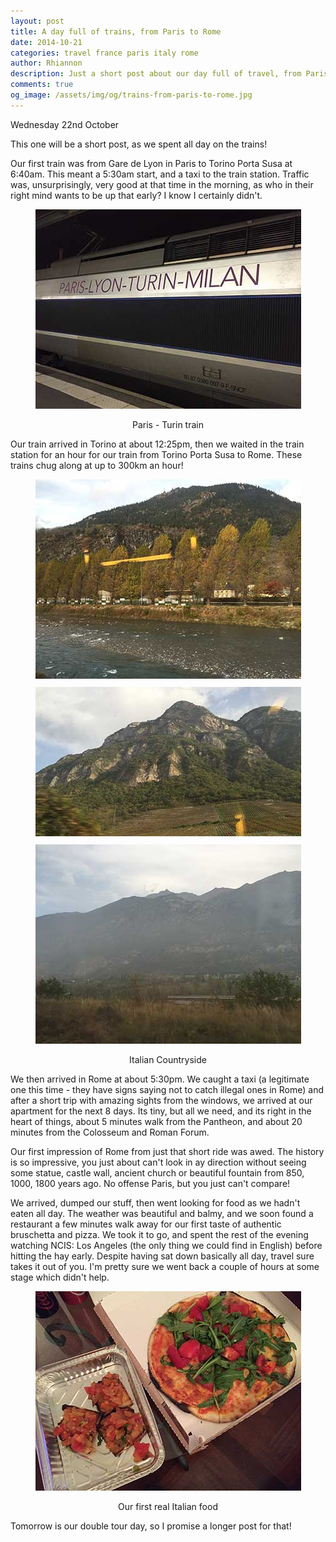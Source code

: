 ```yaml
---
layout: post
title: A day full of trains, from Paris to Rome
date: 2014-10-21
categories: travel france paris italy rome
author: Rhiannon
description: Just a short post about our day full of travel, from Paris to Rome
comments: true
og_image: /assets/img/og/trains-from-paris-to-rome.jpg
---
```


Wednesday 22nd October

This one will be a short post, as we spent all day on the trains!

Our first train was from Gare de Lyon in Paris to Torino Porta Susa at 6:40am. This meant a 5:30am start, and a taxi to the train station. Traffic was, unsurprisingly, very good at that time in the morning, as who in their right mind wants to be up that early? I know I certainly didn't.

<div style="margin-bottom: 10px; text-align: center;">
    <img src="/assets/img/blog/paris_turin_train.jpg" alt="Paris - Turin train" />
    <p>Paris - Turin train</p>
</div>

Our train arrived in Torino at about 12:25pm, then we waited in the train station for an hour for our train from Torino Porta Susa to Rome. These trains chug along at up to 300km an hour!

<div style="margin-bottom: 10px; text-align: center;">
    <img src="/assets/img/blog/italian_country_1.jpg" alt="Italian Countryside 1" />
</div>

<div style="margin-bottom: 10px; text-align: center;">
    <img src="/assets/img/blog/italian_country_2.jpg" alt="Italian Countryside 2" />
</div>

<div style="margin-bottom: 10px; text-align: center;">
    <img src="/assets/img/blog/italian_country_3.jpg" alt="Italian Countryside 3" />
    <p>Italian Countryside</p>
</div>

We then arrived in Rome at about 5:30pm. We caught a taxi (a legitimate one this time - they have signs saying not to catch illegal ones in Rome) and after a short trip with amazing sights from the windows, we arrived at our apartment for the next 8 days. Its tiny, but all we need, and its right in the heart of things, about 5 minutes walk from the Pantheon, and about 20 minutes from the Colosseum and Roman Forum.

Our first impression of Rome from just that short ride was awed. The history is so impressive, you just about can't look in ay direction without seeing some statue, castle wall, ancient church or beautiful fountain from 850, 1000, 1800 years ago. No offense Paris, but you just can't compare!

We arrived, dumped our stuff, then went looking for food as we hadn't eaten all day. The weather was beautiful and balmy, and we soon found a restaurant a few minutes walk away for our first taste of authentic bruschetta and pizza. We took it to go, and spent the rest of the evening watching NCIS: Los Angeles (the only thing we could find in English) before hitting the hay early. Despite having sat down basically all day, travel sure takes it out of you. I'm pretty sure we went back a couple of hours at some stage which didn't help.

<div style="margin-bottom: 10px; text-align: center;">
    <img src="/assets/img/blog/first_real_italian_food.jpg" alt="Our first real Italian food" />
    <p>Our first real Italian food</p>
</div>

Tomorrow is our double tour day, so I promise a longer post for that!